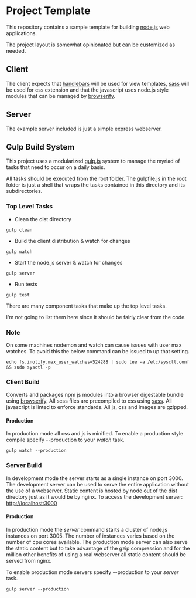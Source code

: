 # Project Template

This repository contains a sample template for building [node.js](www.nodejs.org) web applications.

The project layout is somewhat opinionated but can be customized as needed.

## Client

The client expects that [handlebars](http://handlebarsjs.com/) will be used for view templates, [sass](http://sass-lang.com/) will be used for css extension and that the javascript uses node.js style modules that can be managed by [browserify](http://browserify.org/).

## Server

The example server included is just a simple express webserver.

## Gulp Build System

This project uses a modularized [gulp.js](http://gulpjs.com/) system to manage the myriad of tasks that need to occur on a daily basis.

All tasks should be executed from the root folder.
The gulpfile.js in the root folder is just a shell that wraps the tasks contained in this directory and its subdirectories.

### Top Level Tasks

+ Clean the dist directory

```shell
gulp clean
```
+ Build the client distribution & watch for changes

```shell
gulp watch
```
+ Start the node.js server & watch for changes

```shell
gulp server
```
+ Run tests

```shell
gulp test
```

There are many component tasks that make up the top level tasks.

I'm not going to list them here since it should be fairly clear from the code.

### Note

On some machines nodemon and watch can cause issues with user max watches.
To avoid this the below command can be issued to up that setting.

```shell
echo fs.inotify.max_user_watches=524288 | sudo tee -a /etc/sysctl.conf && sudo sysctl -p
```

### Client Build
Converts and packages npm js modules into a browser digestable bundle using [browserify](http://browserify.org/).
All scss files are precompiled to css using [sass](http://sass-lang.com/).
All javascript is linted to enforce standards.
All js, css and images are gzipped.
#### Production
In production mode all css and js is minified.
To enable a production style compile specify --production to your *watch* task.

```shell
gulp watch --production
```

### Server Build
In development mode the server starts as a single instance on port 3000.
The development server can be used to serve the entire application without the use of a webserver.
Static content is hosted by node out of the dist directory just as it would be by nginx.
To access the development server: [http://localhost:3000](http://localhost:3000)

#### Production
In production mode the *server* command starts a cluster of node.js instances on port 3005.
The number of instances varies based on the number of cpu cores available.
The production mode server can also serve the static content but to take advantage of the gzip compression and for the million other benefits of using a real webserver all static content should be served from nginx.

To enable production mode servers specify --production to your *server* task.

```shell
gulp server --production
```
